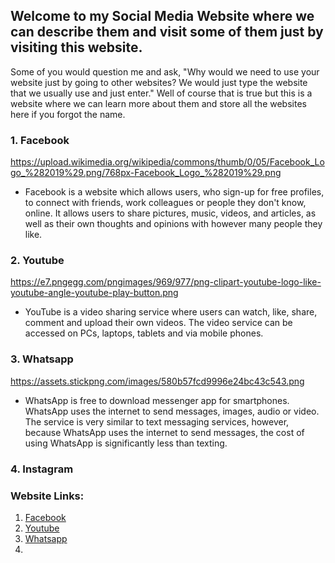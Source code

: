 ## Welcome to my Social Media Website where we can describe them and visit some of them just by visiting this website.

Some of you would question me and ask, "Why would we need to use your website just by going to other websites? We would just type the website that we usually use and just enter." Well of course that is true but this is a website where we can learn more about them and store all the websites here if you forgot the name.

### 1. Facebook
https://upload.wikimedia.org/wikipedia/commons/thumb/0/05/Facebook_Logo_%282019%29.png/768px-Facebook_Logo_%282019%29.png
- Facebook is a website which allows users, who sign-up for free profiles, to connect with friends, work colleagues or people they don't know, online. It allows users to share pictures, music, videos, and articles, as well as their own thoughts and opinions with however many people they like.

### 2. Youtube
https://e7.pngegg.com/pngimages/969/977/png-clipart-youtube-logo-like-youtube-angle-youtube-play-button.png
- YouTube is a video sharing service where users can watch, like, share, comment and upload their own videos. The video service can be accessed on PCs, laptops, tablets and via mobile phones. 

### 3. Whatsapp
https://assets.stickpng.com/images/580b57fcd9996e24bc43c543.png
- WhatsApp is free to download messenger app for smartphones. WhatsApp uses the internet to send messages, images, audio or video. The service is very similar to text messaging services, however, because WhatsApp uses the internet to send messages, the cost of using WhatsApp is significantly less than texting. 

### 4. Instagram


### Website Links:
1. <a href="https://www.facebook.com/">Facebook</a>
2. <a href="https://www.youtube.com/">Youtube</a>
3. <a href="https://www.whatsapp.com/">Whatsapp</a>
4. 
